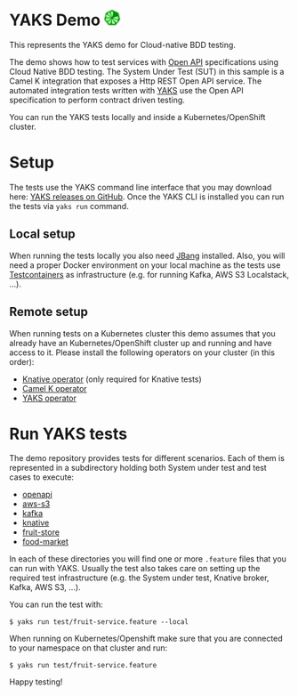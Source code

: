 # YAKS Demo ![logo](yaks-logo.png)

This represents the YAKS demo for Cloud-native BDD testing. 

The demo shows how to test services with [Open API](https://www.openapis.org/) specifications using Cloud Native BDD testing. 
The System Under Test (SUT) in this sample is a Camel K integration that exposes a Http REST Open API service. The automated integration tests
written with [YAKS](https://github.com/citrusframework/yaks) use the Open API specification to perform contract driven testing. 

You can run the YAKS tests locally and inside a Kubernetes/OpenShift cluster.

# Setup

The tests use the YAKS command line interface that you may download here: [YAKS releases on GitHub](https://github.com/citrusframework/yaks/tags).
Once the YAKS CLI is installed you can run the tests via `yaks run` command.

## Local setup

When running the tests locally you also need [JBang](https://www.jbang.dev/) installed.
Also, you will need a proper Docker environment on your local machine as the tests use [Testcontainers](https://www.testcontainers.org/) 
as infrastructure (e.g. for running Kafka, AWS S3 Localstack, ...).

## Remote setup

When running tests on a Kubernetes cluster this demo assumes that you already have an Kubernetes/OpenShift cluster up and running and have access to it. 
Please install the following operators on your cluster (in this order):
- [Knative operator](https://operatorhub.io/operator/knative-operator) (only required for Knative tests)
- [Camel K operator](https://operatorhub.io/operator/camel-k) 
- [YAKS operator](https://operatorhub.io/operator/yaks)

# Run YAKS tests

The demo repository provides tests for different scenarios. 
Each of them is represented in a subdirectory holding both System under test and test cases to execute:

- [openapi](openapi)
- [aws-s3](aws-s3)
- [kafka](kafka)
- [knative](knative)
- [fruit-store](quarkus/fruit-store)
- [food-market](quarkus/food-market)

In each of these directories you will find one or more `.feature` files that you can run with YAKS.
Usually the test also takes care on setting up the required test infrastructure (e.g. the System under test, Knative broker, Kafka, AWS S3, ...).

You can run the test with:

```shell script
$ yaks run test/fruit-service.feature --local
```

When running on Kubernetes/Openshift make sure that you are connected to your namespace on that cluster and run:

```shell script
$ yaks run test/fruit-service.feature
```

Happy testing!
